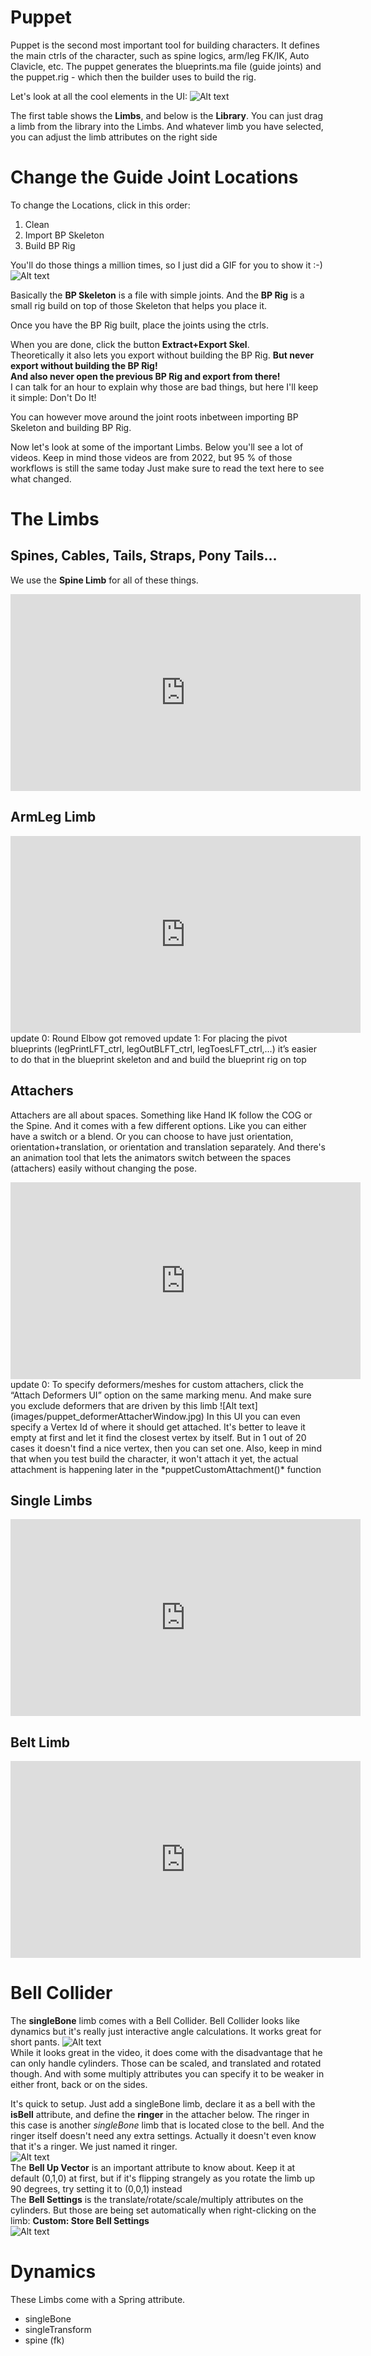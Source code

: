 # Puppet

Puppet is the second most important tool for building characters. It defines the main
ctrls of the character, such as spine logics, arm/leg FK/IK, Auto Clavicle, etc.
The puppet generates the blueprints.ma file (guide joints) and the puppet.rig - which then the builder uses to build the rig.

Let's look at all the cool elements in the UI:
![Alt text](images/puppet_ui.jpg)

The first table shows the **Limbs**, and below is the **Library**. You can just drag a limb from the 
library into the Limbs. And whatever limb you have selected, you can adjust the limb attributes on the right side

# Change the Guide Joint Locations
To change the Locations, click in this order:  
1. Clean  
2. Import BP Skeleton    
3. Build BP Rig  

You'll do those things a million times, so I just did a GIF for you to show it :-)
![Alt text](images/cleanImportBuild.gif)

Basically the **BP Skeleton** is a file with simple joints. And the **BP Rig** is a small rig
build on top of those Skeleton that helps you place it. 

Once you have the BP Rig built, place the joints using the ctrls. 

When you are done, click the button **Extract+Export Skel**.  
Theoretically it also lets you export without building the BP Rig.
**But never export without building the BP Rig!**  
**And also never open the previous BP Rig and export from there!**  
I can talk for an hour to explain why those are bad things, but here I'll keep it simple: Don't Do It!

You can however move around the joint roots inbetween importing BP Skeleton and building BP Rig. 

Now let's look at some of the important Limbs. Below you'll see a lot of videos. 
Keep in mind those videos are from 2022, but 95 % of those workflows is still the same today
Just make sure to read the text here to see what changed.

# The Limbs

## Spines, Cables, Tails, Straps, Pony Tails...
We use the **Spine Limb** for all of these things. 
<iframe width="560" height="315"
src="https://www.youtube.com/embed/kEA6R8v1gDk"
title="YouTube video player" frameborder="0"
allow="accelerometer; autoplay; clipboard-write; encrypted-media; gyroscope; picture-in-picture"
allowfullscreen></iframe>


## ArmLeg Limb
<iframe width="560" height="315"
src="https://www.youtube.com/embed/BLg9ajB2rzU"
title="YouTube video player" frameborder="0"
allow="accelerometer; autoplay; clipboard-write; encrypted-media; gyroscope; picture-in-picture"
allowfullscreen></iframe>
update 0: Round Elbow got removed  
update 1: For placing the pivot blueprints (legPrintLFT_ctrl, legOutBLFT_ctrl, legToesLFT_ctrl,…) 
it’s easier to do that in the blueprint skeleton and and build the blueprint rig on top


## Attachers
Attachers are all about spaces. Something like Hand IK follow the COG or the Spine. And it comes 
with a few different options. Like you can either have a switch or a blend. Or you can choose to
have just orientation, orientation+translation, or orientation and translation separately.
And there's an animation tool that lets the animators switch between the spaces (attachers) easily without changing the pose.

<iframe width="560" height="315"
src="https://www.youtube.com/embed/8mK2lHDqR7c"
title="YouTube video player" frameborder="0"
allow="accelerometer; autoplay; clipboard-write; encrypted-media; gyroscope; picture-in-picture"
allowfullscreen></iframe>
update 0: To specify deformers/meshes for custom attachers, click the “Attach Deformers UI” 
option on the same marking menu. And make sure you exclude deformers that are driven by this limb 
![Alt text](images/puppet_deformerAttacherWindow.jpg)
In this UI you can even specify a Vertex Id of where it should get attached. It's better to 
leave it empty at first and let it find the closest vertex by itself. But in 1 out of 20 
cases it doesn't find a nice vertex, then you can set one.
Also, keep in mind that when you test build the character, it won't attach it yet, the actual attachment
is happening later in the *puppetCustomAttachment()* function


## Single Limbs
<iframe width="560" height="315"
src="https://www.youtube.com/embed/8g4ZYgOeuzg"
title="YouTube video player" frameborder="0"
allow="accelerometer; autoplay; clipboard-write; encrypted-media; gyroscope; picture-in-picture"
allowfullscreen></iframe>


## Belt Limb
<iframe width="560" height="315"
src="https://www.youtube.com/embed/1BAzckDbrBE"
title="YouTube video player" frameborder="0"
allow="accelerometer; autoplay; clipboard-write; encrypted-media; gyroscope; picture-in-picture"
allowfullscreen></iframe>


# Bell Collider
The **singleBone** limb comes with a Bell Collider. Bell Collider looks like dynamics but it's really just
interactive angle calculations. It works great for short pants. 
![Alt text](images/bellCollider.gif)  
While it looks great in the video, it does
come with the disadvantage that he can only handle cylinders. Those can be scaled, and translated and rotated though.
And with some multiply attributes you can specify it to be weaker in either front, back or on the sides.

It's quick to setup. Just add a singleBone limb, declare it as a bell with the **isBell** attribute, and
define the **ringer** in the attacher below. The ringer in this case is another *singleBone* limb that is 
located close to the bell. And the ringer itself doesn't need any extra settings. Actually it doesn't even know that 
it's a ringer. We just named it ringer.  
![Alt text](images/bellCollider_settings.jpg)  
The **Bell Up Vector** is an important attribute to know about. Keep it at default (0,1,0) at first, but if it's flipping 
strangely as you rotate the limb up 90 degrees, try setting it to (0,0,1) instead  
The **Bell Settings** is the translate/rotate/scale/multiply attributes on the cylinders. But those are being
set automatically when right-clicking on the limb: **Custom: Store Bell Settings**   
![Alt text](images/bellCollider_rightClick.gif)




# Dynamics
These Limbs come with a Spring attribute.

 * singleBone    
 * singleTransform    
 * spine (fk)    

